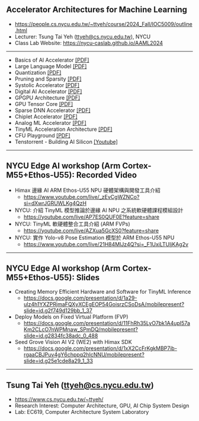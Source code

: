 ## Accelerator Architectures for Machine Learning
* https://people.cs.nycu.edu.tw/~ttyeh/course/2024_Fall/IOC5009/outline.html 
* Lecturer: Tsung Tai Yeh (ttyeh@cs.nycu.edu.tw), NYCU
* Class Lab Website: https://nycu-caslab.github.io/AAML2024

---
* Basics of AI Accelerator [[PDF]](https://drive.google.com/file/d/1A9t8R0_h2akKQyFuZsCfLInKCozqQnuP/view?usp=drive_link)
* Large Language Model [[PDF]](https://drive.google.com/file/d/1WyDEAk60G5m85lIus2HrEsmsi8ufigKt/view?usp=drive_link)
* Quantization [[PDF]](https://drive.google.com/file/d/1HurfiaRscpgMd97jkzbP9xAj6wAE75tB/view?usp=drive_link)
* Pruning and Sparsity [[PDF]](https://drive.google.com/file/d/1rWiawih-gUvKicEPofs55lEM6MyatFzf/view?usp=drive_link)
* Systolic Accelerator [[PDF]](https://drive.google.com/file/d/1j3WDz6Ma3mFrN61OaY66DiNNT-NqrQot/view?usp=drive_link)
* Digital AI Accelerator [[PDF]](https://drive.google.com/file/d/1FTmQUZD74b4HhitamIRk6Nog-8V7VwaX/view?usp=drive_link)
* GPGPU Architecture [[PDF]](https://drive.google.com/file/d/1jtgtgP8xbbEXj4uUs45rsOG9Z2GVOGKS/view?usp=drive_link)
* GPU Tensor Core [[PDF]](https://drive.google.com/file/d/125vu6P5gfpaSB8m0onbjuAIw6RUv77KU/view?usp=drive_link)
* Sparse DNN Accelerator [[PDF]](https://drive.google.com/file/d/1zFwRlbGQszxDkMk2pS452sWv08W5fvkr/view?usp=drive_link)
* Chiplet Accelerator [[PDF]](https://drive.google.com/file/d/1MT6b7kpthLtzSHdEwHx6OueuzCwKZbxE/view?usp=drive_link)
* Analog ML Accelerator [[PDF]]()
* TinyML Acceleration Architecture [[PDF]](https://drive.google.com/file/d/1FBPHZyiSMzgjyJrj0wcWJGORWcqZ-Scv/view?usp=drive_link)
* CFU Playground [[PDF]](https://drive.google.com/file/d/1FBPHZyiSMzgjyJrj0wcWJGORWcqZ-Scv/view?usp=drive_link)
* Tenstorrent - Building AI Silicon [[Youtube]](https://www.youtube.com/watch?v=KOHQQyAKY14)

---
## NYCU Edge AI workshop (Arm Cortex-M55+Ethos-U55): Recorded Video

* Himax 邊緣 AI ARM Ethos-U55 NPU 硬體架構與開發工具介紹
  * https://www.youtube.com/live/_zEvCgWZNCo?si=dXwrJGRUWLKg4QzH
* NYCU: 介紹 TinyML 模型推論於邊緣 AI NPU 之系統軟硬體課程模組設計
  * https://youtube.com/live/AP7ES0QUF0E?feature=share
* NYCU: TinyML 軟硬體整合工具介紹 (ARM FVPs)
  * https://youtube.com/live/AZXua5GcXS0?feature=share
* NYCU: 實作 Yolo-v8 Pose Estimation 模型於 ARM Ethos-U55 NPU
  * https://www.youtube.com/live/21H84MlJz4Q?si=_F1UxiLTUljKAg2v

--- 
## NYCU Edge AI workshop (Arm Cortex-M55+Ethos-U55): Slides
* Creating Memory Efficient Hardware and Software for TinyML Inference
  * https://docs.google.com/presentation/d/1a29-ulz4h1YXZPRjmaFQXyXCEgEOP54GoisrzCSoDsA/mobilepresent?slide=id.g2f749d129bb_1_37
* Deploy Models on Fixed Virtual Platform (FVP)
  * https://docs.google.com/presentation/d/11FhRh35LyO7bk1A4upI57aKm2CLcO7nWPMnaw_SPmDQ/mobilepresent?slide=id.g2834fc38adc_0_488
* Seed Grove Vision AI V2 (WE2) with Himax SDK
  * https://docs.google.com/presentation/d/1xX2CcFrKgkMBP7ib-rgaaCBJPuv4gY6chppq2hIcNNU/mobilepresent?slide=id.g25e1cde8a29_1_33

---
## Tsung Tai Yeh (ttyeh@cs.nycu.edu.tw)
* https://www.cs.nycu.edu.tw/~ttyeh/
* Research Interest: Computer Architecture, GPU, AI Chip System Design
* Lab: EC619, Computer Architecture System Laboratory
 
  
